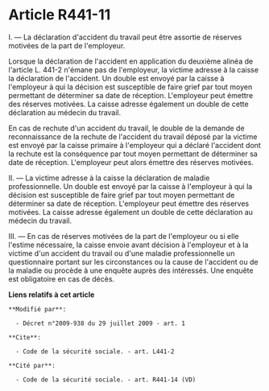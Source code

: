 # Article R441-11

I. ― La déclaration d'accident du travail peut être assortie de réserves motivées de la part de l'employeur. 

Lorsque la déclaration de l'accident en application du deuxième alinéa de l'article L. 441-2 n'émane pas de l'employeur, la
victime adresse à la caisse la déclaration de l'accident. Un double est envoyé par la caisse à l'employeur à qui la décision
est susceptible de faire grief par tout moyen permettant de déterminer sa date de réception. L'employeur peut émettre des
réserves motivées. La caisse adresse également un double de cette déclaration au médecin du travail. 

En cas de rechute d'un accident du travail, le double de la demande de reconnaissance de la rechute de l'accident du travail
déposé par la victime est envoyé par la caisse primaire à l'employeur qui a déclaré l'accident dont la rechute est la
conséquence par tout moyen permettant de déterminer sa date de réception. L'employeur peut alors émettre des réserves
motivées. 

II. ― La victime adresse à la caisse la déclaration de maladie professionnelle. Un double est envoyé par la caisse à
l'employeur à qui la décision est susceptible de faire grief par tout moyen permettant de déterminer sa date de réception.
L'employeur peut émettre des réserves motivées. La caisse adresse également un double de cette déclaration au médecin du
travail. 

III. ― En cas de réserves motivées de la part de l'employeur ou si elle l'estime nécessaire, la caisse envoie avant décision
à l'employeur et à la victime d'un accident du travail ou d'une maladie professionnelle un questionnaire portant sur les
circonstances ou la cause de l'accident ou de la maladie ou procède à une enquête auprès des intéressés. Une enquête est
obligatoire en cas de décès.

**Liens relatifs à cet article**

	**Modifié par**:

	  - Décret n°2009-938 du 29 juillet 2009 - art. 1

	**Cite**:

	  - Code de la sécurité sociale. - art. L441-2

	**Cité par**:

	  - Code de la sécurité sociale. - art. R441-14 (VD)
